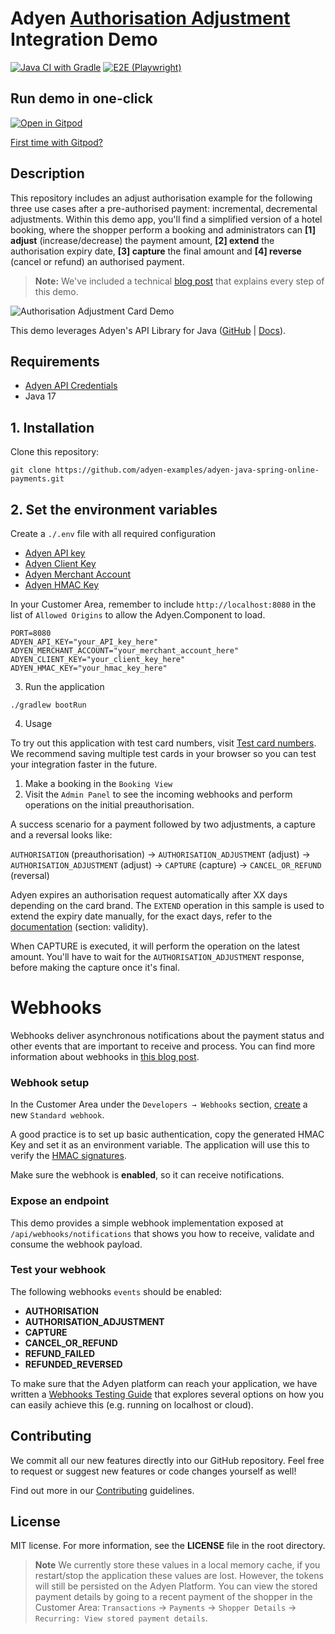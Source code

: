# Adyen [Authorisation Adjustment](https://docs.adyen.com/online-payments/classic-integrations/modify-payments/adjust-authorisation) Integration Demo

[![Java CI with Gradle](https://github.com/adyen-examples/adyen-java-spring-online-payments/actions/workflows/build-authorisation-adjustment.yml/badge.svg)](https://github.com/adyen-examples/adyen-java-spring-online-payments/actions/workflows/build-authorisation-adjustment.yml) 
[![E2E (Playwright)](https://github.com/adyen-examples/adyen-java-spring-online-payments/actions/workflows/e2e-authorisation-adjustment.yml/badge.svg)](https://github.com/adyen-examples/adyen-java-spring-online-payments/actions/workflows/e2e-authorisation-adjustment.yml)

## Run demo in one-click
[![Open in Gitpod](https://gitpod.io/button/open-in-gitpod.svg)](https://gitpod.io/#https://github.com/adyen-examples/adyen-java-spring-online-payments/tree/main/authorisation-adjustment-example)

[First time with Gitpod?](https://github.com/adyen-examples/.github/blob/main/pages/gitpod-get-started.md)


## Description

This repository includes an adjust authorisation example for the following three use cases after a pre-authorised payment: incremental, decremental adjustments. Within this demo app, you'll find a simplified version of a hotel booking, where the shopper perform a booking and administrators can **[1] adjust** (increase/decrease) the payment amount, **[2] extend** the authorisation expiry date, **[3] capture** the final amount and **[4] reverse** (cancel or refund) an authorised payment.

> **Note:** We've included a technical [blog post](https://www.adyen.com/knowledge-hub/pre-authorizations-and-authorization-adjustments-for-developers) that explains every step of this demo.

![Authorisation Adjustment Card Demo](src/main/resources/static/images/cardauthorisationadjustment.gif)


This demo leverages Adyen's API Library for Java ([GitHub](https://github.com/Adyen/adyen-java-api-library) | [Docs](https://docs.adyen.com/development-resources/libraries#java)).

## Requirements
- [Adyen API Credentials](https://docs.adyen.com/development-resources/api-credentials/)
- Java 17

## 1. Installation

Clone this repository:

```
git clone https://github.com/adyen-examples/adyen-java-spring-online-payments.git
```


## 2. Set the environment variables
Create a `./.env` file with all required configuration
   - [Adyen API key](https://docs.adyen.com/user-management/how-to-get-the-api-key)
   - [Adyen Client Key](https://docs.adyen.com/user-management/client-side-authentication)
   - [Adyen Merchant Account](https://docs.adyen.com/account/account-structure)
   - [Adyen HMAC Key](https://docs.adyen.com/development-resources/webhooks/verify-hmac-signatures)

In your Customer Area, remember to include `http://localhost:8080` in the list of `Allowed Origins` to allow the Adyen.Component to load.

```
PORT=8080
ADYEN_API_KEY="your_API_key_here"
ADYEN_MERCHANT_ACCOUNT="your_merchant_account_here"
ADYEN_CLIENT_KEY="your_client_key_here"
ADYEN_HMAC_KEY="your_hmac_key_here"
```

3. Run the application

```
./gradlew bootRun
```

4. Usage

To try out this application with test card numbers, visit [Test card numbers](https://docs.adyen.com/development-resources/test-cards/test-card-numbers). We recommend saving multiple test cards in your browser so you can test your integration faster in the future.

1. Make a booking in the `Booking View`
2. Visit the `Admin Panel` to see the incoming webhooks and perform operations on the initial preauthorisation.

A success scenario for a payment followed by two adjustments, a capture and a reversal looks like:

`AUTHORISATION` (preauthorisation) → `AUTHORISATION_ADJUSTMENT` (adjust) → `AUTHORISATION_ADJUSTMENT` (adjust) → `CAPTURE` (capture) → `CANCEL_OR_REFUND` (reversal)

Adyen expires an authorisation request automatically after XX days depending on the card brand.
The `EXTEND` operation in this sample is used to extend the expiry date manually, for the exact days, refer to the [documentation](https://docs.adyen.com/online-payments/adjust-authorisation/#validity) (section: validity).

When CAPTURE is executed, it will perform the operation on the latest amount. You'll have to wait for the `AUTHORISATION_ADJUSTMENT` response, before making the capture once it's final.

# Webhooks

Webhooks deliver asynchronous notifications about the payment status and other events that are important to receive and process.
You can find more information about webhooks in [this blog post](https://www.adyen.com/knowledge-hub/consuming-webhooks).

### Webhook setup

In the Customer Area under the `Developers → Webhooks` section, [create](https://docs.adyen.com/development-resources/webhooks/#set-up-webhooks-in-your-customer-area) a new `Standard webhook`.

A good practice is to set up basic authentication, copy the generated HMAC Key and set it as an environment variable. The application will use this to verify the [HMAC signatures](https://docs.adyen.com/development-resources/webhooks/verify-hmac-signatures/).

Make sure the webhook is **enabled**, so it can receive notifications.

### Expose an endpoint

This demo provides a simple webhook implementation exposed at `/api/webhooks/notifications` that shows you how to receive, validate and consume the webhook payload.

### Test your webhook

The following webhooks `events` should be enabled:
* **AUTHORISATION**
* **AUTHORISATION_ADJUSTMENT**
* **CAPTURE**
* **CANCEL_OR_REFUND**
* **REFUND_FAILED**
* **REFUNDED_REVERSED**

To make sure that the Adyen platform can reach your application, we have written a [Webhooks Testing Guide](https://github.com/adyen-examples/.github/blob/main/pages/webhooks-testing.md)
that explores several options on how you can easily achieve this (e.g. running on localhost or cloud).


## Contributing

We commit all our new features directly into our GitHub repository. Feel free to request or suggest new features or code changes yourself as well!

Find out more in our [Contributing](https://github.com/adyen-examples/.github/blob/main/CONTRIBUTING.md) guidelines.

## License

MIT license. For more information, see the **LICENSE** file in the root directory.

> **Note** We currently store these values in a local memory cache, if you restart/stop the application these values are lost. However, the tokens will still be persisted on the Adyen Platform.
> You can view the stored payment details by going to a recent payment of the shopper in the Customer Area: `Transactions` → `Payments` → `Shopper Details` → `Recurring: View stored payment details`.


